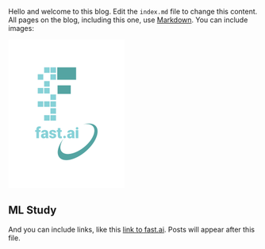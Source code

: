 Hello and welcome to this blog. Edit the `index.md` file to change this content. All pages on the blog, including this one, use [Markdown](https://guides.github.com/features/mastering-markdown/). You can include images:

![Image of fast.ai logo](images/logo.png)

## ML Study

And you can include links, like this [link to fast.ai](https://www.fast.ai). Posts will appear after this file. 
